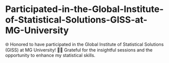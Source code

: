 # Participated-in-the-Global-Institute-of-Statistical-Solutions-GISS-at-MG-University
🌐 Honored to have participated in the Global Institute of Statistical Solutions (GISS) at MG University! 📜✨ Grateful for the insightful sessions and the opportunity to enhance my statistical skills.
